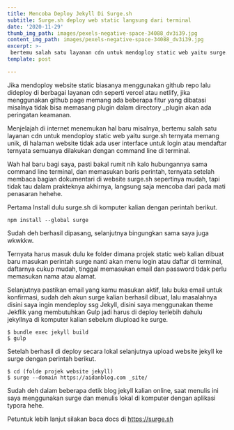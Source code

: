 ```yaml
---
title: Mencoba Deploy Jekyll Di Surge.sh
subtitle: Surge.sh deploy web static langsung dari terminal
date: '2020-11-29'
thumb_img_path: images/pexels-negative-space-34088_dv3i39.jpg
content_img_path: images/pexels-negative-space-34088_dv3i39.jpg
excerpt: >-
 bertemu salah satu layanan cdn untuk mendoploy static web yaitu surge.sh ternyata memang unik, di halaman website tidak ada user interface untuk login atau mendaftar ternyata semuanya dilakukan dengan command line.
template: post

---
```


Jika mendoploy website static biasanya menggunakan github repo lalu dideploy di berbagai layanan cdn seperti vercel atau netlify, jika menggunakan github page memang ada beberapa fitur yang dibatasi misalnya tidak bisa memasang plugin dalam directory _plugin akan ada peringatan keamanan.

Menjelajah di internet menemukan hal baru misalnya, bertemu salah satu layanan cdn untuk mendoploy static web yaitu surge.sh ternyata memang unik, di halaman website tidak ada user interface untuk login atau mendaftar ternyata semuanya dilakukan dengan command line di terminal.

Wah hal baru bagi saya, pasti bakal rumit nih kalo hubungannya sama command line terminal, dan memasukan baris perintah, ternyata setelah membaca bagian dokumentari di website surge.sh sepertinya mudah, tapi tidak tau dalam prakteknya akhirnya, langsung saja mencoba dari pada mati penasaran hehehe.

Pertama Install dulu surge.sh di komputer kalian dengan perintah berikut.

```
npm install --global surge
```

Sudah deh berhasil dipasang,  selanjutnya bingungkan sama saya juga wkwkkw.

Ternyata harus masuk dulu ke folder dimana projek static web kalian dibuat baru masukan perintah surge nanti akan menu login atau daftar di terminal, daftarnya cukup mudah, tinggal memasukan email dan password tidak perlu memasukan nama atau alamat.

Selanjutnya pastikan email yang kamu masukan aktif, lalu buka email untuk konfirmasi, sudah deh akun surge kalian berhasil dibuat, lalu masalahnya disini saya ingin mendeploy ssg Jekyll, disini saya menggunakan theme Jekflik yang membutuhkan Gulp jadi harus di deploy terlebih dahulu jekyllnya di komputer kalian sebelum diupload ke surge.

```
$ bundle exec jekyll build
$ gulp
```

Setelah berhasil di deploy secara lokal selanjutnya upload website jekyll ke surge dengan perintah berikut.

```
$ cd (folde projek website jekyll)
$ surge --domain https://aidanblog.com _site/
```

Sudah deh dalam beberapa detik blog jekyll kalian online, saat menulis ini saya menggunakan surge dan menulis lokal di komputer dengan aplikasi typora hehe.

Petuntuk lebih lanjut silakan baca docs di https://surge.sh